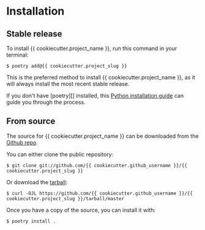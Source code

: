 # Installation

## Stable release

To install {{ cookiecutter.project_name }}, run this command in your
terminal:

``` console
$ poetry add@{{ cookiecutter.project_slug }}
```

This is the preferred method to install {{ cookiecutter.project_name
}}, as it will always install the most recent stable release.

If you don't have [poetry][] installed, this [Python installation guide][]
can guide you through the process.

## From source

The source for {{ cookiecutter.project_name }} can be downloaded from
the [Github repo][].

You can either clone the public repository:

``` console
$ git clone git://github.com/{{ cookiecutter.github_username }}/{{ cookiecutter.project_slug }}
```

Or download the [tarball][]:

``` console
$ curl -OJL https://github.com/{{ cookiecutter.github_username }}/{{ cookiecutter.project_slug }}/tarball/master
```

Once you have a copy of the source, you can install it with:

``` console
$ poetry install .
```

  [pip]: https://pip.pypa.io
  [Python installation guide]: http://docs.python-guide.org/en/latest/starting/installation/
  [Github repo]: https://github.com/%7B%7B%20cookiecutter.github_username%20%7D%7D/%7B%7B%20cookiecutter.project_slug%20%7D%7D
  [tarball]: https://github.com/%7B%7B%20cookiecutter.github_username%20%7D%7D/%7B%7B%20cookiecutter.project_slug%20%7D%7D/tarball/master

